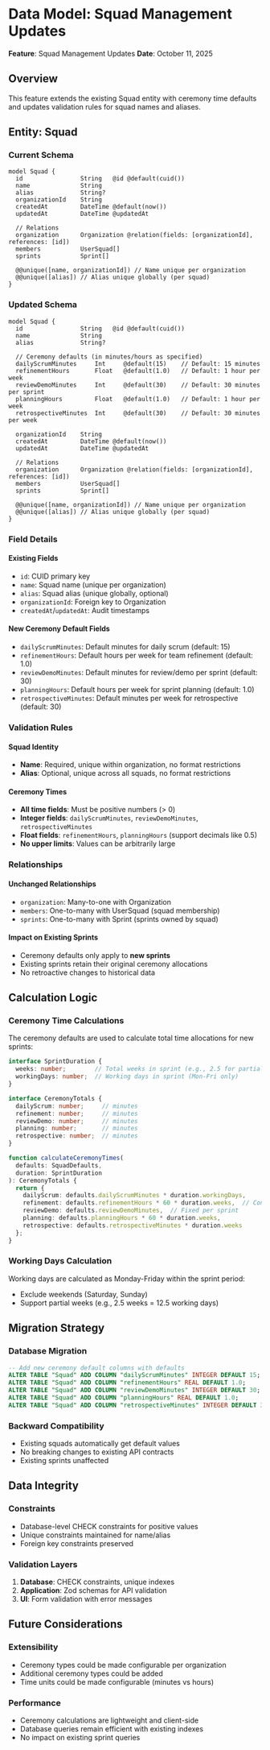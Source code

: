 # Data Model: Squad Management Updates

**Feature**: Squad Management Updates
**Date**: October 11, 2025

## Overview

This feature extends the existing Squad entity with ceremony time defaults and updates validation rules for squad names and aliases.

## Entity: Squad

### Current Schema
```prisma
model Squad {
  id                String   @id @default(cuid())
  name              String
  alias             String?
  organizationId    String
  createdAt         DateTime @default(now())
  updatedAt         DateTime @updatedAt

  // Relations
  organization      Organization @relation(fields: [organizationId], references: [id])
  members           UserSquad[]
  sprints           Sprint[]

  @@unique([name, organizationId]) // Name unique per organization
  @@unique([alias]) // Alias unique globally (per squad)
}
```

### Updated Schema
```prisma
model Squad {
  id                String   @id @default(cuid())
  name              String
  alias             String?

  // Ceremony defaults (in minutes/hours as specified)
  dailyScrumMinutes     Int     @default(15)    // Default: 15 minutes
  refinementHours       Float   @default(1.0)   // Default: 1 hour per week
  reviewDemoMinutes     Int     @default(30)    // Default: 30 minutes per sprint
  planningHours         Float   @default(1.0)   // Default: 1 hour per week
  retrospectiveMinutes  Int     @default(30)    // Default: 30 minutes per week

  organizationId    String
  createdAt         DateTime @default(now())
  updatedAt         DateTime @updatedAt

  // Relations
  organization      Organization @relation(fields: [organizationId], references: [id])
  members           UserSquad[]
  sprints           Sprint[]

  @@unique([name, organizationId]) // Name unique per organization
  @@unique([alias]) // Alias unique globally (per squad)
}
```

### Field Details

#### Existing Fields
- `id`: CUID primary key
- `name`: Squad name (unique per organization)
- `alias`: Squad alias (unique globally, optional)
- `organizationId`: Foreign key to Organization
- `createdAt`/`updatedAt`: Audit timestamps

#### New Ceremony Default Fields
- `dailyScrumMinutes`: Default minutes for daily scrum (default: 15)
- `refinementHours`: Default hours per week for team refinement (default: 1.0)
- `reviewDemoMinutes`: Default minutes for review/demo per sprint (default: 30)
- `planningHours`: Default hours per week for sprint planning (default: 1.0)
- `retrospectiveMinutes`: Default minutes per week for retrospective (default: 30)

### Validation Rules

#### Squad Identity
- **Name**: Required, unique within organization, no format restrictions
- **Alias**: Optional, unique across all squads, no format restrictions

#### Ceremony Times
- **All time fields**: Must be positive numbers (> 0)
- **Integer fields**: `dailyScrumMinutes`, `reviewDemoMinutes`, `retrospectiveMinutes`
- **Float fields**: `refinementHours`, `planningHours` (support decimals like 0.5)
- **No upper limits**: Values can be arbitrarily large

### Relationships

#### Unchanged Relationships
- `organization`: Many-to-one with Organization
- `members`: One-to-many with UserSquad (squad membership)
- `sprints`: One-to-many with Sprint (sprints owned by squad)

#### Impact on Existing Sprints
- Ceremony defaults only apply to **new sprints**
- Existing sprints retain their original ceremony allocations
- No retroactive changes to historical data

## Calculation Logic

### Ceremony Time Calculations

The ceremony defaults are used to calculate total time allocations for new sprints:

```typescript
interface SprintDuration {
  weeks: number;        // Total weeks in sprint (e.g., 2.5 for partial weeks)
  workingDays: number;  // Working days in sprint (Mon-Fri only)
}

interface CeremonyTotals {
  dailyScrum: number;     // minutes
  refinement: number;     // minutes
  reviewDemo: number;     // minutes
  planning: number;       // minutes
  retrospective: number;  // minutes
}

function calculateCeremonyTimes(
  defaults: SquadDefaults,
  duration: SprintDuration
): CeremonyTotals {
  return {
    dailyScrum: defaults.dailyScrumMinutes * duration.workingDays,
    refinement: defaults.refinementHours * 60 * duration.weeks,  // Convert hours to minutes
    reviewDemo: defaults.reviewDemoMinutes,  // Fixed per sprint
    planning: defaults.planningHours * 60 * duration.weeks,
    retrospective: defaults.retrospectiveMinutes * duration.weeks
  };
}
```

### Working Days Calculation

Working days are calculated as Monday-Friday within the sprint period:
- Exclude weekends (Saturday, Sunday)
- Support partial weeks (e.g., 2.5 weeks = 12.5 working days)

## Migration Strategy

### Database Migration
```sql
-- Add new ceremony default columns with defaults
ALTER TABLE "Squad" ADD COLUMN "dailyScrumMinutes" INTEGER DEFAULT 15;
ALTER TABLE "Squad" ADD COLUMN "refinementHours" REAL DEFAULT 1.0;
ALTER TABLE "Squad" ADD COLUMN "reviewDemoMinutes" INTEGER DEFAULT 30;
ALTER TABLE "Squad" ADD COLUMN "planningHours" REAL DEFAULT 1.0;
ALTER TABLE "Squad" ADD COLUMN "retrospectiveMinutes" INTEGER DEFAULT 30;
```

### Backward Compatibility
- Existing squads automatically get default values
- No breaking changes to existing API contracts
- Existing sprints unaffected

## Data Integrity

### Constraints
- Database-level CHECK constraints for positive values
- Unique constraints maintained for name/alias
- Foreign key constraints preserved

### Validation Layers
1. **Database**: CHECK constraints, unique indexes
2. **Application**: Zod schemas for API validation
3. **UI**: Form validation with error messages

## Future Considerations

### Extensibility
- Ceremony types could be made configurable per organization
- Additional ceremony types could be added
- Time units could be made configurable (minutes vs hours)

### Performance
- Ceremony calculations are lightweight and client-side
- Database queries remain efficient with existing indexes
- No impact on existing sprint queries